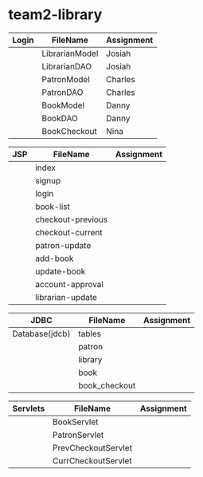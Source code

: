 # team2-library
|Login       |FileName      | Assignment |
| ---   | ---          | ---       | 
|       |LibrarianModel| Josiah|
|       |LibrarianDAO  | Josiah|
|       |PatronModel   | Charles |
|       |PatronDAO     | Charles|
|       |BookModel     |  Danny|
|       |BookDAO       |  Danny|
|       |BookCheckout  |  Nina |
        
|    JSP   |FileName      | Assignment |
| ---   | ---          | ---       |        
|   |index | |
|      |signup | |
|      |login | |
|      |book-list  | |
|      |checkout-previous | |
|      |checkout-current | |
|      |patron-update | |
|      |add-book | |
|      |update-book | |
|      |account-approval | |
|      |librarian-update | |
 
|   JDBC    |FileName      | Assignment |
| ---   | ---          | ---       | 
|Database(jdcb)| tables ||
|              |patron |
|              |library |
|              |book |
|              |book_checkout |

|    Servlets   |FileName      | Assignment |
| ---   | ---          | ---        | 
|       | BookServlet | |
|       | PatronServlet| |
|         | PrevCheckoutServlet |  |
|         | CurrCheckoutServlet |  |
        
